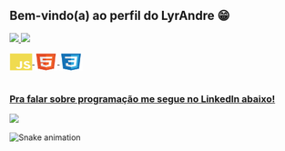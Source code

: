 ## Bem-vindo(a) ao perfil do LyrAndre 😁

 <div>
   <a href="https://github.com/LyrAndre">
   <img height="180em" src="https://github-readme-stats.vercel.app/api?username=LyrAndre&show_icons=true&theme=dark&include_all_commits=true&count_private=true"/>
   <img height="180em" src="https://github-readme-stats.vercel.app/api/top-langs/?username=LyrAndre&layout=compact&langs_count=6&theme=dark"/>

</div>
<div style="display: inline_block"><br>
  <img align="center" alt="Js" height="30" width="40" src="https://raw.githubusercontent.com/devicons/devicon/master/icons/javascript/javascript-plain.svg">
  <img align="center" alt="HTML" height="30" width="40" src="https://raw.githubusercontent.com/devicons/devicon/master/icons/html5/html5-original.svg">
  <img align="center" alt="CSS" height="30" width="40" src="https://raw.githubusercontent.com/devicons/devicon/master/icons/css3/css3-original.svg">
</div>
 
 <br>
 
  ### Pra falar sobre programação me segue no LinkedIn abaixo!
 
<div> 
 
  <a href="https://www.linkedin.com/in/andre-luiz-lyra
" target="_blank"><img src="https://img.shields.io/badge/-LinkedIn-%230077B5?style=for-the-badge&logo=linkedin&logoColor=white" target="_blank"></a> 
 
  ![Snake animation](https://github.com/LyrAndre/LyrAndre/blob/output/github-contribution-grid-snake.svg)

</div>

